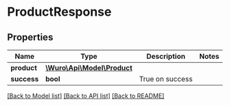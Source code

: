 # ProductResponse

## Properties
Name | Type | Description | Notes
------------ | ------------- | ------------- | -------------
**product** | [**\Wuro\Api\Model\Product**](Product.md) |  | 
**success** | **bool** | True on success | 

[[Back to Model list]](../../README.md#documentation-for-models) [[Back to API list]](../../README.md#documentation-for-api-endpoints) [[Back to README]](../../README.md)

